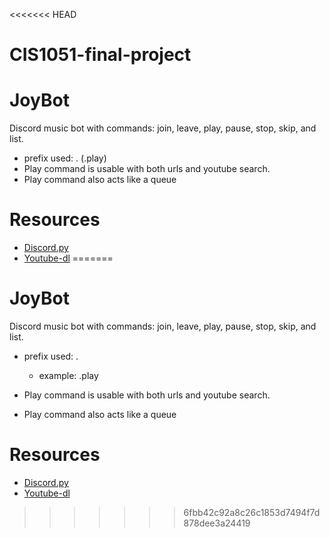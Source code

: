 <<<<<<< HEAD
# CIS1051-final-project
# JoyBot
Discord music bot with commands: join, leave, play, pause, stop, skip, and list.
- prefix used: . (.play)
- Play command is usable with both urls and youtube search.
- Play command also acts like a queue


# Resources
* [Discord.py](https://discordpy.readthedocs.io/en/stable/)
* [Youtube-dl](https://github.com/ytdl-org/youtube-dl/blob/master/README.md)
=======
# JoyBot
Discord music bot with commands: join, leave, play, pause, stop, skip, and list.
- prefix used: .
  
    - example: .play
      
- Play command is usable with both urls and youtube search.
- Play command also acts like a queue


# Resources
* [Discord.py](https://discordpy.readthedocs.io/en/stable/)
* [Youtube-dl](https://github.com/ytdl-org/youtube-dl/blob/master/README.md)
>>>>>>> 6fbb42c92a8c26c1853d7494f7d878dee3a24419
